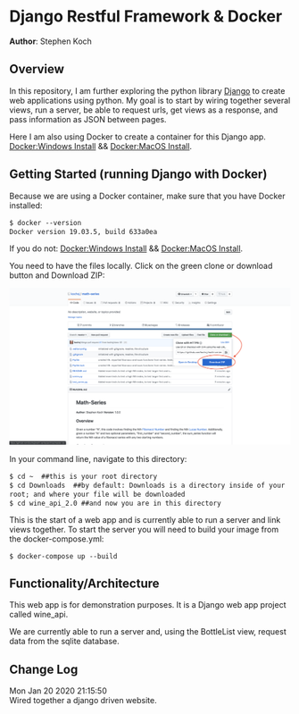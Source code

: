 # Django Restful Framework & Docker
**Author**: Stephen Koch

## Overview
In this repository, I am further exploring the python library [Django](https://www.djangoproject.com/) to create web applications using python. My goal is to start by wiring together several views, run a server, be able to request urls, get views as a response, and pass information as JSON between pages.

Here I am also using Docker to create a container for this Django app. [Docker:Windows Install](https://docs.docker.com/docker-for-windows/install/) && [Docker:MacOS Install](https://docs.docker.com/docker-for-mac/install/).

## Getting Started (running Django with Docker)

Because we are using a Docker container, make sure that you have Docker installed:
```
$ docker --version
Docker version 19.03.5, build 633a0ea
```
If you do not: [Docker:Windows Install](https://docs.docker.com/docker-for-windows/install/) && [Docker:MacOS Install](https://docs.docker.com/docker-for-mac/install/).

You need to have the files locally. Click on the green clone or download button and Download ZIP:

![Click_to_download](media/Click_to_download.png)


In your command line, navigate to this directory:
```
$ cd ~  ##this is your root directory
$ cd Downloads  ##by default: Downloads is a directory inside of your root; and where your file will be downloaded
$ cd wine_api_2.0 ##and now you are in this directory
```
This is the start of a web app and is currently able to run a server and link views together. 
To start the server you will need to build your image from the docker-compose.yml:
```
$ docker-compose up --build
```
## Functionality/Architecture
This web app is for demonstration purposes. It is a Django web app project called wine_api.

We are currently able to run a server and, using the BottleList view, request data from the sqlite database.

## Change Log
Mon Jan 20 2020 21:15:50<br>Wired together a django driven website.
